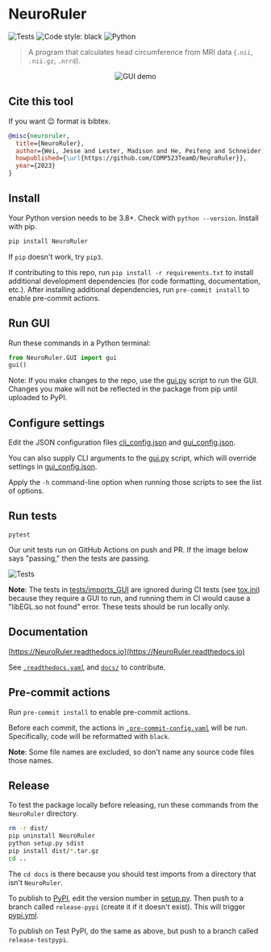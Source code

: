 # NeuroRuler

![Tests](https://github.com/COMP523TeamD/NeuroRuler/actions/workflows/tests.yml/badge.svg)
![Code style: black](https://img.shields.io/badge/code%20style-black-000000.svg)
![Python](https://img.shields.io/badge/python-3670A0?style=plastic&logo=python&logoColor=ffdd54)

> A program that calculates head circumference from MRI data (`.nii`, `.nii.gz`, `.nrrd`).

<p align="center">
  <img src="https://i.imgur.com/nqwqHq8.gif" alt="GUI demo"/>
</p>

## Cite this tool

If you want 😉 format is bibtex.

```bibtex
@misc{neuroruler,
  title={NeuroRuler},
  author={Wei, Jesse and Lester, Madison and He, Peifeng and Schneider, Eric and Styner, Martin},
  howpublished={\url{https://github.com/COMP523TeamD/NeuroRuler}},
  year={2023}
}
```

## Install

Your Python version needs to be 3.8+. Check with `python --version`. Install with pip.

```sh
pip install NeuroRuler
```

If `pip` doesn't work, try `pip3`.

If contributing to this repo, run `pip install -r requirements.txt` to install additional development dependencies (for code formatting, documentation, etc.). After installing additional dependencies, run `pre-commit install` to enable pre-commit actions.

## Run GUI

Run these commands in a Python terminal:

```py
from NeuroRuler.GUI import gui
gui()
```

Note: If you make changes to the repo, use the [gui.py](https://github.com/COMP523TeamD/NeuroRuler/blob/main/gui.py) script to run the GUI. Changes you make will not be reflected in the package from pip until uploaded to PyPI.

## Configure settings

Edit the JSON configuration files [cli_config.json](https://github.com/COMP523TeamD/NeuroRuler/blob/main/cli_config.json) and [gui_config.json](https://github.com/COMP523TeamD/NeuroRuler/blob/main/gui_config.json).

You can also supply CLI arguments to the [gui.py](https://github.com/COMP523TeamD/NeuroRuler/blob/main/cli_config.json) script, which will override settings in [gui_config.json](https://github.com/COMP523TeamD/NeuroRuler/blob/main/cli_config.json).

Apply the `-h` command-line option when running those scripts to see the list of options.

## Run tests

`pytest`

Our unit tests run on GitHub Actions on push and PR. If the image below says "passing," then the tests are passing.

![Tests](https://github.com/COMP523TeamD/NeuroRuler/actions/workflows/tests.yml/badge.svg)

**Note**: The tests in [tests/imports_GUI](https://github.com/COMP523TeamD/NeuroRuler/tree/main/tests/imports_GUI) are ignored during CI tests (see [tox.ini](https://github.com/COMP523TeamD/NeuroRuler/blob/main/tox.ini)) because they require a GUI to run, and running them in CI would cause a "libEGL.so not found" error. These tests should be run locally only.

## Documentation

[https://NeuroRuler.readthedocs.io](https://NeuroRuler.readthedocs.io)

See [`.readthedocs.yaml`](https://github.com/COMP523TeamD/NeuroRuler/blob/main/.readthedocs.yaml) and [`docs/`](https://github.com/COMP523TeamD/NeuroRuler/tree/main/docs) to contribute.

## Pre-commit actions

Run `pre-commit install` to enable pre-commit actions.

Before each commit, the actions in [`.pre-commit-config.yaml`](https://github.com/COMP523TeamD/NeuroRuler/blob/main/.pre-commit-config.yaml) will be run. Specifically, code will be reformatted with `black`.

**Note**: Some file names are excluded, so don't name any source code files those names.

## Release

To test the package locally before releasing, run these commands from the `NeuroRuler` directory.

```sh
rm -r dist/
pip uninstall NeuroRuler
python setup.py sdist
pip install dist/*.tar.gz
cd ..
```

The `cd docs` is there because you should test imports from a directory that isn't `NeuroRuler`.

To publish to [PyPI](https://pypi.org/project/NeuroRuler/), edit the version number in [setup.py](https://github.com/COMP523TeamD/NeuroRuler/blob/main/setup.py). Then push to a branch called `release-pypi` (create it if it doesn't exist). This will trigger [pypi.yml](https://github.com/COMP523TeamD/NeuroRuler/blob/main/.github/workflows/pypi.yml).

To publish on Test PyPI, do the same as above, but push to a branch called `release-testpypi`.

